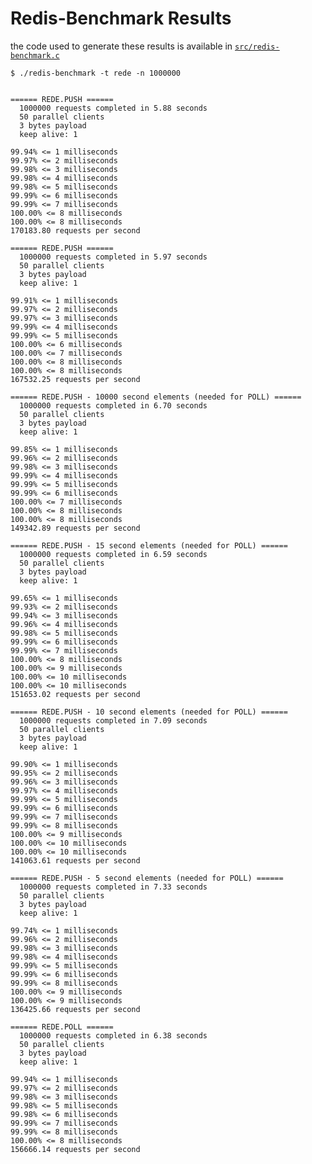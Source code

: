 # Redis-Benchmark Resultsthe code used to generate these results is available in [`src/redis-benchmark.c`](src/redis-benchmark.c)```$ ./redis-benchmark -t rede -n 1000000====== REDE.PUSH ======  1000000 requests completed in 5.88 seconds  50 parallel clients  3 bytes payload  keep alive: 199.94% <= 1 milliseconds99.97% <= 2 milliseconds99.98% <= 3 milliseconds99.98% <= 4 milliseconds99.98% <= 5 milliseconds99.99% <= 6 milliseconds99.99% <= 7 milliseconds100.00% <= 8 milliseconds100.00% <= 8 milliseconds170183.80 requests per second====== REDE.PUSH ======  1000000 requests completed in 5.97 seconds  50 parallel clients  3 bytes payload  keep alive: 199.91% <= 1 milliseconds99.97% <= 2 milliseconds99.97% <= 3 milliseconds99.99% <= 4 milliseconds99.99% <= 5 milliseconds100.00% <= 6 milliseconds100.00% <= 7 milliseconds100.00% <= 8 milliseconds100.00% <= 8 milliseconds167532.25 requests per second====== REDE.PUSH - 10000 second elements (needed for POLL) ======  1000000 requests completed in 6.70 seconds  50 parallel clients  3 bytes payload  keep alive: 199.85% <= 1 milliseconds99.96% <= 2 milliseconds99.98% <= 3 milliseconds99.99% <= 4 milliseconds99.99% <= 5 milliseconds99.99% <= 6 milliseconds100.00% <= 7 milliseconds100.00% <= 8 milliseconds100.00% <= 8 milliseconds149342.89 requests per second====== REDE.PUSH - 15 second elements (needed for POLL) ======  1000000 requests completed in 6.59 seconds  50 parallel clients  3 bytes payload  keep alive: 199.65% <= 1 milliseconds99.93% <= 2 milliseconds99.94% <= 3 milliseconds99.96% <= 4 milliseconds99.98% <= 5 milliseconds99.99% <= 6 milliseconds99.99% <= 7 milliseconds100.00% <= 8 milliseconds100.00% <= 9 milliseconds100.00% <= 10 milliseconds100.00% <= 10 milliseconds151653.02 requests per second====== REDE.PUSH - 10 second elements (needed for POLL) ======  1000000 requests completed in 7.09 seconds  50 parallel clients  3 bytes payload  keep alive: 199.90% <= 1 milliseconds99.95% <= 2 milliseconds99.96% <= 3 milliseconds99.97% <= 4 milliseconds99.99% <= 5 milliseconds99.99% <= 6 milliseconds99.99% <= 7 milliseconds99.99% <= 8 milliseconds100.00% <= 9 milliseconds100.00% <= 10 milliseconds100.00% <= 10 milliseconds141063.61 requests per second====== REDE.PUSH - 5 second elements (needed for POLL) ======  1000000 requests completed in 7.33 seconds  50 parallel clients  3 bytes payload  keep alive: 199.74% <= 1 milliseconds99.96% <= 2 milliseconds99.98% <= 3 milliseconds99.98% <= 4 milliseconds99.99% <= 5 milliseconds99.99% <= 6 milliseconds99.99% <= 8 milliseconds100.00% <= 9 milliseconds100.00% <= 9 milliseconds136425.66 requests per second====== REDE.POLL ======  1000000 requests completed in 6.38 seconds  50 parallel clients  3 bytes payload  keep alive: 199.94% <= 1 milliseconds99.97% <= 2 milliseconds99.98% <= 3 milliseconds99.98% <= 5 milliseconds99.98% <= 6 milliseconds99.99% <= 7 milliseconds99.99% <= 8 milliseconds100.00% <= 8 milliseconds156666.14 requests per second```